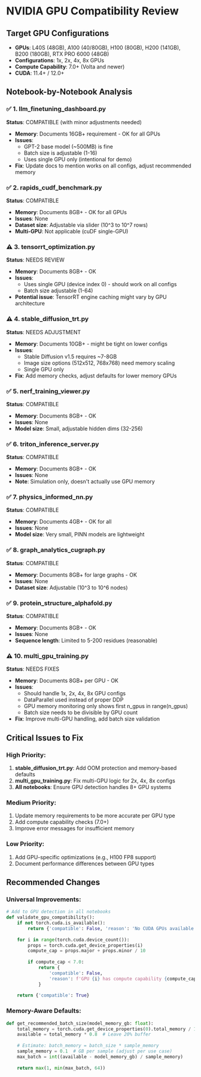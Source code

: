 # NVIDIA GPU Compatibility Review

## Target GPU Configurations
- **GPUs**: L40S (48GB), A100 (40/80GB), H100 (80GB), H200 (141GB), B200 (180GB), RTX PRO 6000 (48GB)
- **Configurations**: 1x, 2x, 4x, 8x GPUs
- **Compute Capability**: 7.0+ (Volta and newer)
- **CUDA**: 11.4+ / 12.0+

## Notebook-by-Notebook Analysis

### ✅ 1. llm_finetuning_dashboard.py
**Status**: COMPATIBLE (with minor adjustments needed)
- **Memory**: Documents 16GB+ requirement - OK for all GPUs
- **Issues**: 
  - GPT-2 base model (~500MB) is fine
  - Batch size is adjustable (1-16)
  - Uses single GPU only (intentional for demo)
- **Fix**: Update docs to mention works on all configs, adjust recommended memory

### ✅ 2. rapids_cudf_benchmark.py
**Status**: COMPATIBLE
- **Memory**: Documents 8GB+ - OK for all GPUs
- **Issues**: None
- **Dataset size**: Adjustable via slider (10^3 to 10^7 rows)
- **Multi-GPU**: Not applicable (cuDF single-GPU)

### ⚠️ 3. tensorrt_optimization.py
**Status**: NEEDS REVIEW
- **Memory**: Documents 8GB+ - OK
- **Issues**: 
  - Uses single GPU (device index 0) - should work on all configs
  - Batch size adjustable (1-64)
- **Potential issue**: TensorRT engine caching might vary by GPU architecture

### ⚠️ 4. stable_diffusion_trt.py
**Status**: NEEDS ADJUSTMENT
- **Memory**: Documents 10GB+ - might be tight on lower configs
- **Issues**:
  - Stable Diffusion v1.5 requires ~7-8GB
  - Image size options (512x512, 768x768) need memory scaling
  - Single GPU only
- **Fix**: Add memory checks, adjust defaults for lower memory GPUs

### ✅ 5. nerf_training_viewer.py
**Status**: COMPATIBLE
- **Memory**: Documents 8GB+ - OK
- **Issues**: None
- **Model size**: Small, adjustable hidden dims (32-256)

### ✅ 6. triton_inference_server.py
**Status**: COMPATIBLE
- **Memory**: Documents 8GB+ - OK
- **Issues**: None
- **Note**: Simulation only, doesn't actually use GPU memory

### ✅ 7. physics_informed_nn.py
**Status**: COMPATIBLE
- **Memory**: Documents 4GB+ - OK for all
- **Issues**: None
- **Model size**: Very small, PINN models are lightweight

### ✅ 8. graph_analytics_cugraph.py
**Status**: COMPATIBLE
- **Memory**: Documents 8GB+ for large graphs - OK
- **Issues**: None
- **Dataset size**: Adjustable (10^3 to 10^6 nodes)

### ✅ 9. protein_structure_alphafold.py
**Status**: COMPATIBLE
- **Memory**: Documents 8GB+ - OK
- **Issues**: None
- **Sequence length**: Limited to 5-200 residues (reasonable)

### ⚠️ 10. multi_gpu_training.py
**Status**: NEEDS FIXES
- **Memory**: Documents 8GB+ per GPU - OK
- **Issues**:
  - Should handle 1x, 2x, 4x, 8x GPU configs
  - DataParallel used instead of proper DDP
  - GPU memory monitoring only shows first n_gpus in range(n_gpus)
  - Batch size needs to be divisible by GPU count
- **Fix**: Improve multi-GPU handling, add batch size validation

## Critical Issues to Fix

### High Priority:
1. **stable_diffusion_trt.py**: Add OOM protection and memory-based defaults
2. **multi_gpu_training.py**: Fix multi-GPU logic for 2x, 4x, 8x configs
3. **All notebooks**: Ensure GPU detection handles 8+ GPU systems

### Medium Priority:
1. Update memory requirements to be more accurate per GPU type
2. Add compute capability checks (7.0+)
3. Improve error messages for insufficient memory

### Low Priority:
1. Add GPU-specific optimizations (e.g., H100 FP8 support)
2. Document performance differences between GPU types

## Recommended Changes

### Universal Improvements:
```python
# Add to GPU detection in all notebooks
def validate_gpu_compatibility():
    if not torch.cuda.is_available():
        return {'compatible': False, 'reason': 'No CUDA GPUs available'}
    
    for i in range(torch.cuda.device_count()):
        props = torch.cuda.get_device_properties(i)
        compute_cap = props.major + props.minor / 10
        
        if compute_cap < 7.0:
            return {
                'compatible': False, 
                'reason': f'GPU {i} has compute capability {compute_cap}, need 7.0+'
            }
    
    return {'compatible': True}
```

### Memory-Aware Defaults:
```python
def get_recommended_batch_size(model_memory_gb: float):
    total_memory = torch.cuda.get_device_properties(0).total_memory / 1024**3
    available = total_memory * 0.8  # Leave 20% buffer
    
    # Estimate: batch_memory = batch_size * sample_memory
    sample_memory = 0.1  # GB per sample (adjust per use case)
    max_batch = int((available - model_memory_gb) / sample_memory)
    
    return max(1, min(max_batch, 64))
```

